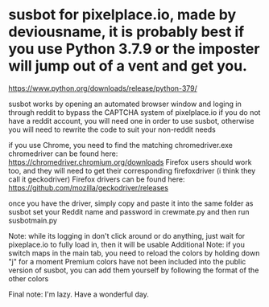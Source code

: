 # susbot for pixelplace.io, made by deviousname, it is probably best if you use Python 3.7.9 or the imposter will jump out of a vent and get you.
https://www.python.org/downloads/release/python-379/

susbot works by opening an automated browser window and loging in through reddit to bypass the CAPTCHA system of pixelplace.io
if you do not have a reddit account, you will need one in order to use susbot, otherwise you will need to rewrite the code to suit your non-reddit needs

if you use Chrome, you need to find the matching chromedriver.exe
chromedriver can be found here:  https://chromedriver.chromium.org/downloads
Firefox users should work too, and they will need to get their corresponding firefoxdriver (i think they call it geckodriver)
Firefox drivers can be found here: https://github.com/mozilla/geckodriver/releases

once you have the driver, simply copy and paste it into the same folder as susbot
set your Reddit name and password in crewmate.py and then run susbotmain.py

Note: while its logging in don't click around or do anything, just wait for pixeplace.io to fully load in, then it will be usable
Additional Note: if you switch maps in the main tab, you need to reload the colors by holding down "j" for a moment
Premium colors have not been included into the public version of susbot, you can add them yourself by following the format of the other colors

Final note: I'm lazy. Have a wonderful day.

